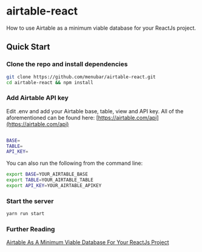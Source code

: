 # airtable-react
How to use Airtable as a minimum viable database for your ReactJs project.

## Quick Start

### Clone the repo and install dependencies

```bash
git clone https://github.com/menubar/airtable-react.git
cd airtable-react && npm install
```

### Add Airtable API key

Edit .env and add your Airtable base, table, view and API key. All of the aforementioned can be found here: [https://airtable.com/api](https://airtable.com/api)

```bash

BASE=
TABLE=
API_KEY=

```

You can also run the following from the command line:

```bash
export BASE=YOUR_AIRTABLE_BASE
export TABLE=YOUR_AIRTABLE_TABLE
export API_KEY=YOUR_AIRTABLE_APIKEY
```

### Start the server

```bash
yarn run start
```

### Further Reading

[Airtable As A Minimum Viable Database For Your ReactJs Project](https://menubar.io/airtable-reactjs)


